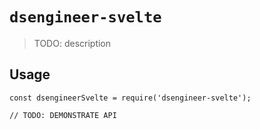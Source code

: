 # `dsengineer-svelte`

> TODO: description

## Usage

```
const dsengineerSvelte = require('dsengineer-svelte');

// TODO: DEMONSTRATE API
```
